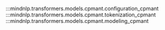 :::mindnlp.transformers.models.cpmant.configuration_cpmant
:::mindnlp.transformers.models.cpmant.tokenization_cpmant
:::mindnlp.transformers.models.cpmant.modeling_cpmant